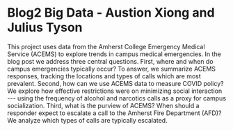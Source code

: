# Blog2 Big Data - Austion Xiong and Julius Tyson

This project uses data from the Amherst College Emergency Medical Service (ACEMS) to explore trends in campus medical emergencies. In the blog post we address three central questions. First, where and when do campus emergencies typically occur? To answer, we summarize ACEMS responses, tracking the locations and types of calls which are most prevalent. Second, how can we use ACEMS data to measure COVID policy? We explore how effective restrictions were on minimizing social interaction --- using the frequency of alcohol and narcotics calls as a proxy for campus socialization. Third, what is the purview of ACEMS? When should a responder expect to escalate a call to the Amherst Fire Department (AFD)? We analyze which types of calls are typically escalated.
